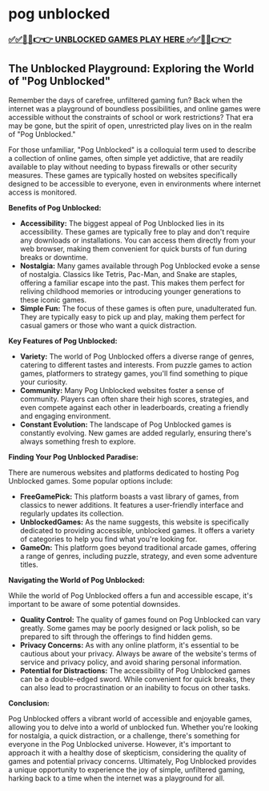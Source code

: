 # pog unblocked

### [✅✅🔴🔴👉👉 UNBLOCKED GAMES PLAY HERE ✅✅🔴🔴👉👉](https://topstoryindia.com)

## The Unblocked Playground: Exploring the World of "Pog Unblocked"

Remember the days of carefree, unfiltered gaming fun? Back when the internet was a playground of boundless possibilities, and online games were accessible without the constraints of school or work restrictions? That era may be gone, but the spirit of open, unrestricted play lives on in the realm of "Pog Unblocked."

For those unfamiliar, "Pog Unblocked" is a colloquial term used to describe a collection of online games, often simple yet addictive, that are readily available to play without needing to bypass firewalls or other security measures. These games are typically hosted on websites specifically designed to be accessible to everyone, even in environments where internet access is monitored.

**Benefits of Pog Unblocked:**

* **Accessibility:** The biggest appeal of Pog Unblocked lies in its accessibility. These games are typically free to play and don't require any downloads or installations. You can access them directly from your web browser, making them convenient for quick bursts of fun during breaks or downtime.
* **Nostalgia:** Many games available through Pog Unblocked evoke a sense of nostalgia. Classics like Tetris, Pac-Man, and Snake are staples, offering a familiar escape into the past. This makes them perfect for reliving childhood memories or introducing younger generations to these iconic games.
* **Simple Fun:** The focus of these games is often pure, unadulterated fun. They are typically easy to pick up and play, making them perfect for casual gamers or those who want a quick distraction.

**Key Features of Pog Unblocked:**

* **Variety:** The world of Pog Unblocked offers a diverse range of genres, catering to different tastes and interests. From puzzle games to action games, platformers to strategy games, you'll find something to pique your curiosity.
* **Community:** Many Pog Unblocked websites foster a sense of community. Players can often share their high scores, strategies, and even compete against each other in leaderboards, creating a friendly and engaging environment.
* **Constant Evolution:** The landscape of Pog Unblocked games is constantly evolving. New games are added regularly, ensuring there's always something fresh to explore. 

**Finding Your Pog Unblocked Paradise:**

There are numerous websites and platforms dedicated to hosting Pog Unblocked games. Some popular options include:

* **FreeGamePick:** This platform boasts a vast library of games, from classics to newer additions. It features a user-friendly interface and regularly updates its collection.
* **UnblockedGames:** As the name suggests, this website is specifically dedicated to providing accessible, unblocked games. It offers a variety of categories to help you find what you're looking for.
* **GameOn:** This platform goes beyond traditional arcade games, offering a range of genres, including puzzle, strategy, and even some adventure titles.

**Navigating the World of Pog Unblocked:**

While the world of Pog Unblocked offers a fun and accessible escape, it's important to be aware of some potential downsides.

* **Quality Control:** The quality of games found on Pog Unblocked can vary greatly. Some games may be poorly designed or lack polish, so be prepared to sift through the offerings to find hidden gems.
* **Privacy Concerns:** As with any online platform, it's essential to be cautious about your privacy. Always be aware of the website's terms of service and privacy policy, and avoid sharing personal information.
* **Potential for Distractions:** The accessibility of Pog Unblocked games can be a double-edged sword. While convenient for quick breaks, they can also lead to procrastination or an inability to focus on other tasks.

**Conclusion:**

Pog Unblocked offers a vibrant world of accessible and enjoyable games, allowing you to delve into a world of unblocked fun. Whether you're looking for nostalgia, a quick distraction, or a challenge, there's something for everyone in the Pog Unblocked universe. However, it's important to approach it with a healthy dose of skepticism, considering the quality of games and potential privacy concerns. Ultimately, Pog Unblocked provides a unique opportunity to experience the joy of simple, unfiltered gaming, harking back to a time when the internet was a playground for all.
